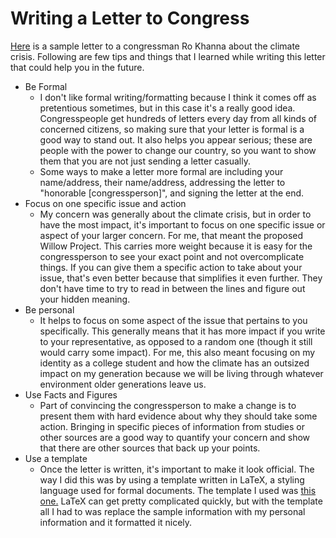 # Writing a Letter to Congress
[Here](project3Final.pdf) is a sample letter to a congressman Ro Khanna about the climate crisis. Following are few tips and things that I learned while writing this letter that could help you in the future.


 - Be Formal
	 - I don't like formal writing/formatting because I think it comes off as pretentious sometimes, but in this case it's a really good idea. Congresspeople get hundreds of letters every day from all kinds of concerned citizens, so making sure that your letter is formal is a good way to stand out. It also helps you appear serious; these are people with the power to change our country, so you want to show them that you are not just sending a letter casually.
	 - Some ways to make a letter more formal are including your name/address, their name/address, addressing the letter to "honorable [congressperson]", and signing the letter at the end.
- Focus on one specific issue and action
	- My concern was generally about the climate crisis, but in order to have the most impact, it's important to focus on one specific issue or aspect of your larger concern. For me, that meant the proposed Willow Project. This carries more weight because it is easy for the congressperson to see your exact point and not overcomplicate things. If you can give them a specific action to take about your issue, that's even better because that simplifies it even further. They don't have time to try to read in between the lines and figure out your hidden meaning.
- Be personal
	- It helps to focus on some aspect of the issue that pertains to you specifically. This generally means that it has more impact if you write to your representative, as opposed to a random one (though it still would carry some impact). For me, this also meant focusing on my identity as a college student and how the climate has an outsized impact on my generation because we will be living through whatever environment older generations leave us. 
 - Use Facts and Figures
	 - Part of convincing the congressperson to make a change is to present them with hard evidence about why they should take some action. Bringing in specific pieces of information from studies or other sources are a good way to quantify your concern and show that there are other sources that back up your points.
 - Use a template
	 - Once the letter is written, it's important to make it look official. The way I did this was by using a template written in LaTeX, a styling language used for formal documents. The template I used was [this one.](https://www.latextemplates.com/template/thin-formal-letter) LaTeX can get pretty complicated quickly, but with the template all I had to was replace the sample information with my personal information and it formatted it nicely. 
